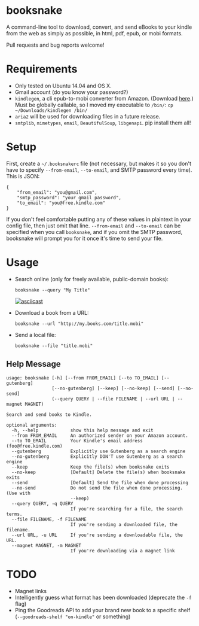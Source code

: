 # booksnake
A command-line tool to download, convert, and send eBooks to your kindle from the web as simply as possible, in html, pdf, epub, or mobi formats.

Pull requests and bug reports welcome!

# Requirements

- Only tested on Ubuntu 14.04 and OS X.
- Gmail account (do you know your password?)
- `kindlegen`, a cli epub-to-mobi converter from Amazon. (Download [here](http://www.amazon.com/gp/feature.html?docId=1000765211).) Must be globally callable, so I moved my executable to `/bin/`: `cp ~/Downloads/kindlegen /bin/`
- `aria2` will be used for downloading files in a future release.
- `smtplib`, `mimetypes`, `email`, `BeautifulSoup`, `libgenapi`. pip install them all!

# Setup

First, create a `~/.booksnakerc` file (not necessary, but makes it so you don't have to specify `--from-email`, `--to-email`, and SMTP password every time). This is JSON:

```
{
    "from_email": "you@gmail.com",
    "smtp_password": "your gmail password",
    "to_email": "you@free.kindle.com"
}
```

If you don't feel comfortable putting any of these values in plaintext in your config file, then just omit that line. `--from-email` and `--to-email` can be specified when you call `booksnake`, and if you omit the SMTP password, booksnake will prompt you for it once it's time to send your file.

# Usage

- Search online (only for freely available, public-domain books):
    ```
    booksnake --query "My Title"
    ```
    [![asciicast](https://asciinema.org/a/2ji7kxe7840xqiyujxtjyrkkg.png)](https://asciinema.org/a/2ji7kxe7840xqiyujxtjyrkkg)

- Download a book from a URL:
    ```
    booksnake --url "http://my.books.com/title.mobi"
    ```

- Send a local file:
    ```
    booksnake --file "title.mobi"
    ```

## Help Message
```
usage: booksnake [-h] [--from FROM_EMAIL] [--to TO_EMAIL] [--gutenberg]
                 [--no-gutenberg] [--keep] [--no-keep] [--send] [--no-send]
                 (--query QUERY | --file FILENAME | --url URL | --magnet MAGNET)

Search and send books to Kindle.

optional arguments:
  -h, --help            show this help message and exit
  --from FROM_EMAIL     An authorized sender on your Amazon account.
  --to TO_EMAIL         Your Kindle's email address (foo@free.kindle.com)
  --gutenberg           Explicitly use Gutenberg as a search engine
  --no-gutenberg        Explicitly DON'T use Gutenberg as a search engine
  --keep                Keep the file(s) when booksnake exits
  --no-keep             [Default] Delete the file(s) when booksnake exits
  --send                [Default] Send the file when done processing
  --no-send             Do not send the file when done processing. (Use with
                        --keep)
  --query QUERY, -q QUERY
                        If you're searching for a file, the search terms.
  --file FILENAME, -f FILENAME
                        If you're sending a downloaded file, the filename.
  --url URL, -u URL     If you're sending a downloadable file, the URL.
  --magnet MAGNET, -m MAGNET
                        If you're downloading via a magnet link
```

# TODO

- Magnet links
- Intelligently guess what format has been downloaded (deprecate the `-f` flag)
- Ping the Goodreads API to add your brand new book to a specific shelf (`--goodreads-shelf "on-kindle"` or something)
